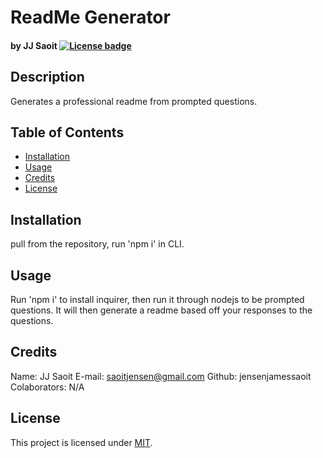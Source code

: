 
# ReadMe Generator
#### by JJ Saoit [![License badge](https://img.shields.io/badge/license-GPL--3.0-green)](https://opensource.org/license/mit/)

## Description
Generates a professional readme from prompted questions.

## Table of Contents
* [Installation](#installation)
* [Usage](#usage)
* [Credits](#credits)
* [License](#license)

## Installation
pull from the repository, run 'npm i' in CLI.

## Usage
Run 'npm i' to install inquirer, then run it through nodejs to be prompted questions. It will then generate a readme based off your responses to the questions.

## Credits
Name: JJ Saoit
E-mail: saoitjensen@gmail.com
Github: jensenjamessaoit
Colaborators: N/A

## License
This project is licensed under [MIT](https://opensource.org/license/mit/).
      
  